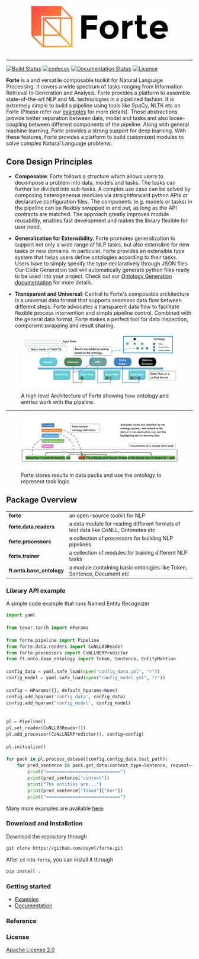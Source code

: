 <div align="center">
   <img src="./docs/_static/img/logo_h.png"><br><br>
</div>

-----------------

[![Build Status](https://travis-ci.org/asyml/forte.svg?branch=master)](https://travis-ci.org/asyml/forte)
[![codecov](https://codecov.io/gh/asyml/forte/branch/master/graph/badge.svg)](https://codecov.io/gh/asyml/forte)
[![Documentation Status](https://readthedocs.org/projects/asyml-forte/badge/?version=latest)](https://asyml-forte.readthedocs.io/en/latest/?badge=latest)
[![License](https://img.shields.io/badge/license-Apache%202.0-blue.svg)](https://github.com/asyml/forte/blob/master/LICENSE)


**Forte** is a and versatile composable toolkit for Natural Language Processing. It covers 
a wide spectrum of tasks ranging from Information Retrieval to Generation and Analysis. Forte 
provides a platform to assemble state-of-the-art NLP and ML technologies in a pipelined fashion. 
It is extremely simple to build a pipeline using tools like SpaCy, NLTK etc on Forte 
(Please refer our [examples](./examples) for more details).
These abstractions provide better separation between data, model and tasks and also loose-coupling 
between different components of the pipeline. Along with general machine learning, Forte provides 
a strong support for deep learning. With these features, Forte provides a platform to build 
customized modules to solve complex Natural Language problems.


## Core Design Principles

* **Composable**: Forte follows a structure which allows users to decompose a problem 
into data, models and tasks. The tasks can further be divided into sub-tasks. A complex use case 
can be solved by composing heterogeneous modules via straightforward python APIs or declarative 
configuration files. The components (e.g. models or tasks) in the pipeline can be flexibly 
swapped in and out, as long as the API contracts are matched. The approach greatly improves module 
reusability, enables fast development and makes the library flexible for user need.
   
* **Generalization for Extensibility**: Forte promotes generalization to support not only a wide 
range of NLP tasks, but also extensible for new tasks or new domains. In particular, Forte 
provides an extensible type system that helps users define ontologies according to their tasks. 
Users have to simply specify the type declaratively through JSON files. Our Code Generation tool 
will automatically generate python files ready to be used into your project. Check out our 
[Ontology Generation documentation](./docs/ontology_generation.md) for more details.

* **Transparent and Universal**: Central to Forte's composable architecture is a universal data 
format that supports seamless data flow between different steps. Forte advocates a transparent 
data flow to facilitate flexible process intervention and simple pipeline control. Combined with 
the general data format, Forte makes a perfect tool for data inspection, component swapping and 
result sharing.

<figure class="image">
   <img src="./docs/_static/img/forte_arch.png"><br><br>
   <figcaption>A high level Architecture of Forte showing how ontology and entries work with the 
   pipeline.</figcaption>
</figure>

-----------------

<figure class="image">
   <img src="./docs/_static/img/forte_results.png"><br><br>
   <figcaption>Forte stores results in data packs and use the ontology to represent task logic
   </figcaption>
</figure>

## Package Overview

<table>
<tr>
    <td><b> forte </b></td>
    <td> an open-source toolkit for NLP  </td>
</tr>
<tr>
    <td><b> forte.data.readers </b></td>
    <td> a data module for reading different formats of text data like CoNLL, Ontonotes etc 
    </td>
</tr>
<tr>
    <td><b> forte.processors </b></td>
    <td> a collection of processors for building NLP pipelines </td>
</tr>
<tr>
    <td><b> forte.trainer </b></td>
    <td> a collection of modules for training different NLP tasks </td>
</tr>
<tr>
    <td><b> ft.onto.base_ontology </b></td>
    <td> a module containing basic ontologies like Token, Sentence, Document etc </td>
</tr>
</table>

### Library API example

A simple code example that runs Named Entity Recognizer

```python
import yaml

from texar.torch import HParams

from forte.pipeline import Pipeline
from forte.data.readers import CoNLL03Reader
from forte.processors import CoNLLNERPredictor
from ft.onto.base_ontology import Token, Sentence, EntityMention

config_data = yaml.safe_load(open("config_data.yml", "r"))
config_model = yaml.safe_load(open("config_model.yml", "r"))

config = HParams({}, default_hparams=None)
config.add_hparam('config_data', config_data)
config.add_hparam('config_model', config_model)


pl = Pipeline()
pl.set_reader(CoNLL03Reader())
pl.add_processor(CoNLLNERPredictor(), config=config)

pl.initialize()

for pack in pl.process_dataset(config.config_data.test_path):
    for pred_sentence in pack.get_data(context_type=Sentence, request={Token: {"fields": ["ner"]}}):
        print("============================")
        print(pred_sentence["context"])
        print("The entities are...")
        print(pred_sentence["Token"]["ner"])
        print("============================")

```

Many more examples are available [here](./examples).

### Download and Installation

Download the repository through

```bash
git clone https://github.com/asyml/forte.git
```

After `cd` into `forte`, you can install it through

```bash
pip install .
```

### Getting started

* [Examples](./examples)
* [Documentation](https://asyml-forte.readthedocs.io/)

### Reference

### License

[Apache License 2.0](./LICENSE)